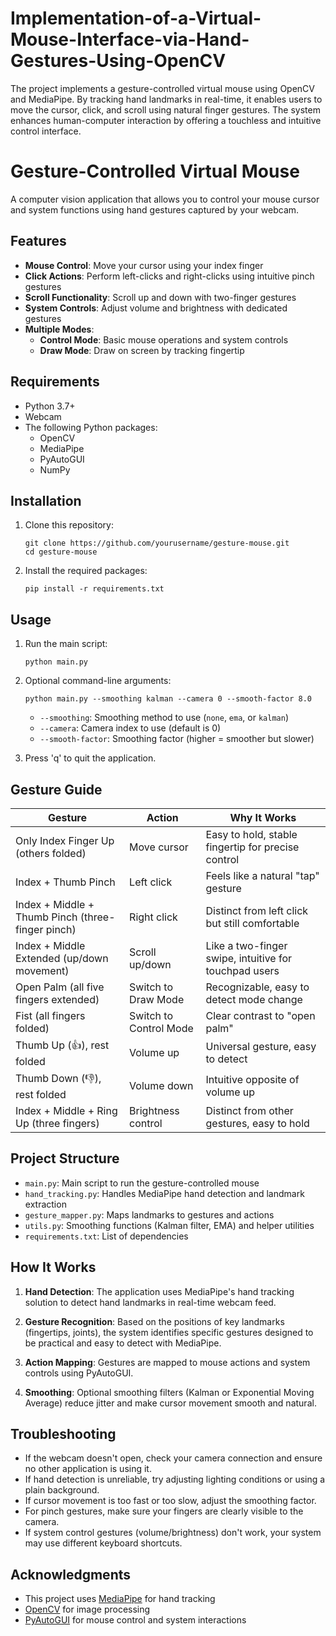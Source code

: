 # Implementation-of-a-Virtual-Mouse-Interface-via-Hand-Gestures-Using-OpenCV

The project implements a gesture-controlled virtual mouse using OpenCV and MediaPipe. By tracking hand landmarks in real-time, it enables users to move the cursor, click, and scroll using natural finger gestures. The system enhances human-computer interaction by offering a touchless and intuitive control interface.

# Gesture-Controlled Virtual Mouse

A computer vision application that allows you to control your mouse cursor and system functions using hand gestures captured by your webcam.

## Features

- **Mouse Control**: Move your cursor using your index finger
- **Click Actions**: Perform left-clicks and right-clicks using intuitive pinch gestures
- **Scroll Functionality**: Scroll up and down with two-finger gestures
- **System Controls**: Adjust volume and brightness with dedicated gestures
- **Multiple Modes**:
  - **Control Mode**: Basic mouse operations and system controls
  - **Draw Mode**: Draw on screen by tracking fingertip

## Requirements

- Python 3.7+
- Webcam
- The following Python packages:
  - OpenCV
  - MediaPipe
  - PyAutoGUI
  - NumPy

## Installation

1. Clone this repository:
   ```
   git clone https://github.com/yourusername/gesture-mouse.git
   cd gesture-mouse
   ```

2. Install the required packages:
   ```
   pip install -r requirements.txt
   ```

## Usage

1. Run the main script:
   ```
   python main.py
   ```

2. Optional command-line arguments:
   ```
   python main.py --smoothing kalman --camera 0 --smooth-factor 8.0
   ```
   - `--smoothing`: Smoothing method to use (`none`, `ema`, or `kalman`)
   - `--camera`: Camera index to use (default is 0)
   - `--smooth-factor`: Smoothing factor (higher = smoother but slower)

3. Press 'q' to quit the application.

## Gesture Guide

| Gesture | Action | Why It Works |
|---------|--------|--------------|
| Only Index Finger Up (others folded) | Move cursor | Easy to hold, stable fingertip for precise control |
| Index + Thumb Pinch | Left click | Feels like a natural "tap" gesture |
| Index + Middle + Thumb Pinch (three-finger pinch) | Right click | Distinct from left click but still comfortable |
| Index + Middle Extended (up/down movement) | Scroll up/down | Like a two-finger swipe, intuitive for touchpad users |
| Open Palm (all five fingers extended) | Switch to Draw Mode | Recognizable, easy to detect mode change |
| Fist (all fingers folded) | Switch to Control Mode | Clear contrast to "open palm" |
| Thumb Up (👍), rest folded | Volume up | Universal gesture, easy to detect |
| Thumb Down (👎), rest folded | Volume down | Intuitive opposite of volume up |
| Index + Middle + Ring Up (three fingers) | Brightness control | Distinct from other gestures, easy to hold |

## Project Structure

- `main.py`: Main script to run the gesture-controlled mouse
- `hand_tracking.py`: Handles MediaPipe hand detection and landmark extraction
- `gesture_mapper.py`: Maps landmarks to gestures and actions
- `utils.py`: Smoothing functions (Kalman filter, EMA) and helper utilities
- `requirements.txt`: List of dependencies

## How It Works

1. **Hand Detection**: The application uses MediaPipe's hand tracking solution to detect hand landmarks in real-time webcam feed.

2. **Gesture Recognition**: Based on the positions of key landmarks (fingertips, joints), the system identifies specific gestures designed to be practical and easy to detect with MediaPipe.

3. **Action Mapping**: Gestures are mapped to mouse actions and system controls using PyAutoGUI.

4. **Smoothing**: Optional smoothing filters (Kalman or Exponential Moving Average) reduce jitter and make cursor movement smooth and natural.

## Troubleshooting

- If the webcam doesn't open, check your camera connection and ensure no other application is using it.
- If hand detection is unreliable, try adjusting lighting conditions or using a plain background.
- If cursor movement is too fast or too slow, adjust the smoothing factor.
- For pinch gestures, make sure your fingers are clearly visible to the camera.
- If system control gestures (volume/brightness) don't work, your system may use different keyboard shortcuts.

## Acknowledgments

- This project uses [MediaPipe](https://mediapipe.dev/) for hand tracking
- [OpenCV](https://opencv.org/) for image processing
- [PyAutoGUI](https://pyautogui.readthedocs.io/) for mouse control and system interactions 
